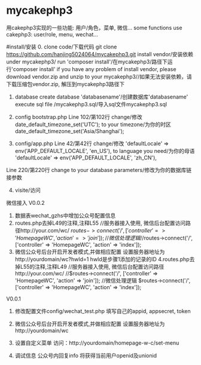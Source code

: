 # mycakephp3
用cakephp3实现的一些功能: 用户/角色，菜单, 微信...
some functions use cakephp3: user/role, menu, wechat...

#install/安装
0. 
 clone code/下载代码
  git clone https://github.com/hanjing5024064/mycakephp3.git
 install vendor/安装依赖
  under mycakephp3/ run 'composer install'/在mycakephp3/路径下运行'composer install'
 if you have any problem of install vendor, please download vendor.zip and unzip to your mycakephp3//如果无法安装依赖，请下载压缩包vendor.zip, 解压到mycakephp3路径下

1. database
 create database 'databasename'/创建数据库'databasename'
 execute sql file /mycakephp3.sql/导入sql文件mycakephp3.sql

2. config bootstrap.php
 Line 102/第102行
 change/修改
  date_default_timezone_set('UTC');
 to your timezone/为你的时区
  date_default_timezone_set('Asia/Shanghai');

3. config/app.php
 Line 42/第42行
 change/修改
  'defaultLocale' => env('APP_DEFAULT_LOCALE', 'en_US'),
 to language you need/为你的母语
  'defaultLocale' => env('APP_DEFAULT_LOCALE', 'zh_CN'),

 Line 220/第220行
 change to your database parameters/修改为你的数据库链接参数

4. visite/访问

微信接入
V0.0.2
1. 数据表wechat_gzhs中增加公众号配置信息
2. routes.php去掉L49的注释,注释L55
   //服务器接入使用, 微信后台配置访问路径http://your.com/wc/
   $routes->connect('/', ['controller' => 'HomepageWC', 'action' => 'join']);
   //微信处理逻辑
   //$routes->connect('/', ['controller' => 'HomepageWC', 'action' => 'index']);
3. 微信公众号后台开启开发者模式,并做相应配置
   设置服务器地址为http://yourdomain/wc?hwId=1
   hwId是步骤1添加的记录的ID
4.routes.php去掉L55的注释,注释L49
   //服务器接入使用, 微信后台配置访问路径http://your.com/wc/
   //$routes->connect('/', ['controller' => 'HomepageWC', 'action' => 'join']);
   //微信处理逻辑
   $routes->connect('/', ['controller' => 'HomepageWC', 'action' => 'index']);

V0.0.1
1. 修改配置文件config/wechat_test.php
    填写自己的appid, appsecret, token
2. 微信公众号后台开启开发者模式,并做相应配置
    设置服务器地址为http://yourdomain/wc
3. 设置自定义菜单
    访问：http://yourdomain/homepage-w-c/set-menu

4. 调试信息
    公众号内回复info
    将获得当前用户openid及unionid
